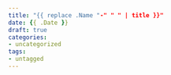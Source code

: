 ```yaml
---
title: "{{ replace .Name "-" " " | title }}"
date: {{ .Date }}
draft: true
categories:
- uncategorized
tags:
- untagged
---
```


